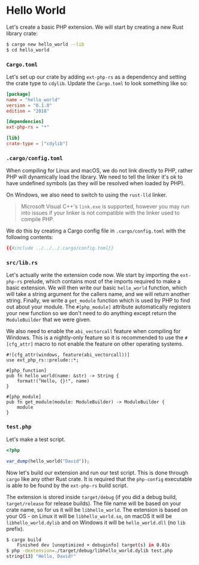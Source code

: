 # Hello World

Let's create a basic PHP extension. We will start by creating a new Rust library
crate:

```sh
$ cargo new hello_world --lib
$ cd hello_world
```

### `Cargo.toml`

Let's set up our crate by adding `ext-php-rs` as a dependency and setting the
crate type to `cdylib`. Update the `Cargo.toml` to look something like so:

```toml
[package]
name = "hello_world"
version = "0.1.0"
edition = "2018"

[dependencies]
ext-php-rs = "*"

[lib]
crate-type = ["cdylib"]
```

### `.cargo/config.toml`

When compiling for Linux and macOS, we do not link directly to PHP, rather PHP
will dynamically load the library. We need to tell the linker it's ok to have
undefined symbols (as they will be resolved when loaded by PHP).

On Windows, we also need to switch to using the `rust-lld` linker.

> Microsoft Visual C++'s `link.exe` is supported, however you may run into
> issues if your linker is not compatible with the linker used to compile PHP.

We do this by creating a Cargo config file in `.cargo/config.toml` with the
following contents:

```toml
{{#include ../../../.cargo/config.toml}}
```

### `src/lib.rs`

Let's actually write the extension code now. We start by importing the
`ext-php-rs` prelude, which contains most of the imports required to make a
basic extension. We will then write our basic `hello_world` function, which will
take a string argument for the callers name, and we will return another string.
Finally, we write a `get_module` function which is used by PHP to find out about
your module. The `#[php_module]` attribute automatically registers your new
function so we don't need to do anything except return the `ModuleBuilder` that
we were given.

We also need to enable the `abi_vectorcall` feature when compiling for Windows.
This is a nightly-only feature so it is recommended to use the `#[cfg_attr]`
macro to not enable the feature on other operating systems.

```rust,ignore
#![cfg_attr(windows, feature(abi_vectorcall))]
use ext_php_rs::prelude::*;

#[php_function]
pub fn hello_world(name: &str) -> String {
    format!("Hello, {}!", name)
}

#[php_module]
pub fn get_module(module: ModuleBuilder) -> ModuleBuilder {
    module
}
```

### `test.php`

Let's make a test script.

```php
<?php

var_dump(hello_world("David"));
```

Now let's build our extension and run our test script. This is done through
`cargo` like any other Rust crate. It is required that the `php-config`
executable is able to be found by the `ext-php-rs` build script.

The extension is stored inside `target/debug` (if you did a debug build,
`target/release` for release builds). The file name will be based on your crate
name, so for us it will be `libhello_world`. The extension is based on your OS -
on Linux it will be `libhello_world.so`, on macOS it will be
`libhello_world.dylib` and on Windows it will be `hello_world.dll` (no `lib`
prefix).

```sh
$ cargo build
    Finished dev [unoptimized + debuginfo] target(s) in 0.01s
$ php -dextension=./target/debug/libhello_world.dylib test.php
string(13) "Hello, David!"
```
